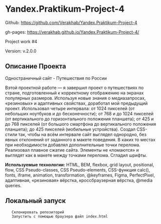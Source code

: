 # Yandex.Praktikum-Project-4

Github: https://github.com/Verakhab/Yandex.Praktikum-Project-4

gh-pages: https://verakhab.github.io/Yandex.Praktikum-Project-4/

Project work #4

Version: v.2.0.0

## Описание Проекта

Одностраничный сайт - Путешествия по России

Вэтой проектной работе — я завершил проект о путешествиях по стране, подготовленный к корректному отображению на экранах популярных размеров. Используя новые знания о медиазапросах, «резиновых» и адаптивных свойствах, доработал мой предыдущий проект.
Использовал четыре интервала:
от 1024 пикселей (от небольших ноутбуков и до бесконечности);
от 768 и до 1024 пикселей (от вертикального до горизонтального положения планшета);
от 425 и до 768 пикселей (от большого смартфона до вертикального положения планшета);
до 425 пикселей (мобильные устройства).
Создал CSS-стили так, чтобы на всём интервале сайт выглядел однородно, без явных отклонений от заданного в макете поведения. В каких то местах при необходимости добавлял дополнительные точки перелома.
Реализовал плавное сжатие сайта. Элементы не «ломаются» и выглядят как в макете между точками перелома.
Сгладил шрифты.

__Используемые технологии:__ HTML, BEM, flexbox, grid layout, positional, flow, CSS Pseudo-classes,
CSS Pseudo-elements, CSS-функция calc(), fonts, iframe, animation, transformation, @keyframes,
Figma, PerfectPixel, адаптивная, «резиновая» вёрстка, кроссбраузерная вёрстка, @media queries.

## Локальный запуск
  ```
     Склонировать репозиторий
     Запустить с помощью браузера файл index.html
  ```
